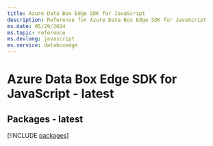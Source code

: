 ```yaml
---
title: Azure Data Box Edge SDK for JavaScript
description: Reference for Azure Data Box Edge SDK for JavaScript
ms.date: 05/29/2024
ms.topic: reference
ms.devlang: javascript
ms.service: databoxedge
---
```

# Azure Data Box Edge SDK for JavaScript - latest
## Packages - latest
[!INCLUDE [packages](data-box-edge-index.md)]